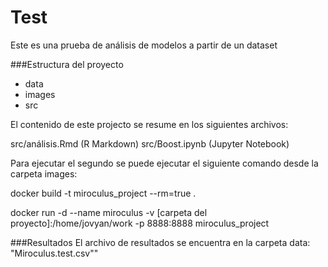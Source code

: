 # Test
Este es una prueba de análisis de modelos a partir de un dataset


###Estructura del proyecto

* data
* images
* src

El contenido de este projecto se resume en los siguientes archivos:

src/análisis.Rmd    (R Markdown)
src/Boost.ipynb     (Jupyter Notebook)

Para ejecutar el segundo se puede ejecutar el siguiente comando desde la carpeta images:

docker build  -t miroculus_project --rm=true .

docker run -d --name miroculus -v [carpeta del proyecto]:/home/jovyan/work -p 8888:8888 miroculus_project

###Resultados
El archivo de resultados se encuentra en la carpeta data: "Miroculus.test.csv""
